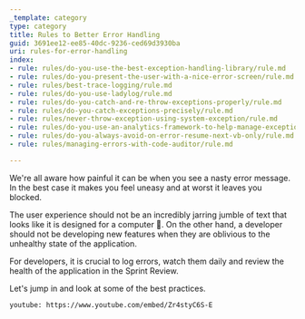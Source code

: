 ```yaml
---
_template: category
type: category
title: Rules to Better Error Handling
guid: 3691ee12-ee85-40dc-9236-ced69d3930ba
uri: rules-for-error-handling
index:
- rule: rules/do-you-use-the-best-exception-handling-library/rule.md
- rule: rules/do-you-present-the-user-with-a-nice-error-screen/rule.md
- rule: rules/best-trace-logging/rule.md
- rule: rules/do-you-use-ladylog/rule.md
- rule: rules/do-you-catch-and-re-throw-exceptions-properly/rule.md
- rule: rules/do-you-catch-exceptions-precisely/rule.md
- rule: rules/never-throw-exception-using-system-exception/rule.md
- rule: rules/do-you-use-an-analytics-framework-to-help-manage-exceptions/rule.md
- rule: rules/do-you-always-avoid-on-error-resume-next-vb-only/rule.md
- rule: rules/managing-errors-with-code-auditor/rule.md

---
```


We're all aware how painful it can be when you see a nasty error message. In the best case it makes you feel uneasy and at worst it leaves you blocked.

The user experience should not be an incredibly jarring jumble of text that looks like it is designed for a computer 🤢. On the other hand, a developer should not be developing new features when they are oblivious to the unhealthy state of the application.

For developers, it is crucial to log errors, watch them daily and review the health of the application in the Sprint Review.

Let's jump in and look at some of the best practices.

`youtube: https://www.youtube.com/embed/Zr4styC6S-E`
